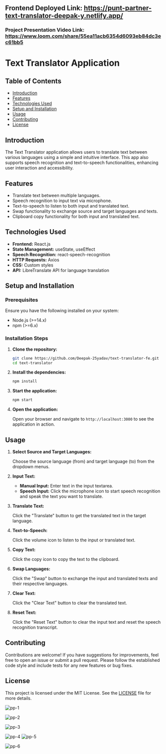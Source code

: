 ## Frontend Deployed Link: https://punt-partner-text-translator-deepak-y.netlify.app/
### Project Presentation Video Link:  https://www.loom.com/share/55ea11acb6354d6093eb84dc3ec61bb5


# Text Translator Application

## Table of Contents

- [Introduction](#introduction)
- [Features](#features)
- [Technologies Used](#technologies-used)
- [Setup and Installation](#setup-and-installation)
- [Usage](#usage)
- [Contributing](#contributing)
- [License](#license)

## Introduction

The Text Translator application allows users to translate text between various languages using a simple and intuitive interface. This app also supports speech recognition and text-to-speech functionalities, enhancing user interaction and accessibility.

## Features

- Translate text between multiple languages.
- Speech recognition to input text via microphone.
- Text-to-speech to listen to both input and translated text.
- Swap functionality to exchange source and target languages and texts.
- Clipboard copy functionality for both input and translated text.

## Technologies Used

- **Frontend:** React.js
- **State Management:** useState, useEffect
- **Speech Recognition:** react-speech-recognition
- **HTTP Requests:** Axios
- **CSS:** Custom styles
- **API:** LibreTranslate API for language translation

## Setup and Installation

### Prerequisites

Ensure you have the following installed on your system:

- Node.js (>=14.x)
- npm (>=6.x)

### Installation Steps

1. **Clone the repository:**

    ```bash
    git clone https://github.com/Deepak-25yadav/text-translator-fe.git
    cd text-translator
    ```

2. **Install the dependencies:**

    ```bash
    npm install
    ```

3. **Start the application:**

    ```bash
    npm start
    ```

4. **Open the application:**

    Open your browser and navigate to `http://localhost:3000` to see the application in action.

## Usage

1. **Select Source and Target Languages:**

    Choose the source language (from) and target language (to) from the dropdown menus.

2. **Input Text:**

    - **Manual Input:** Enter text in the input textarea.
    - **Speech Input:** Click the microphone icon to start speech recognition and speak the text you want to translate.

3. **Translate Text:**

    Click the "Translate" button to get the translated text in the target language.

4. **Text-to-Speech:**

    Click the volume icon to listen to the input or translated text.

5. **Copy Text:**

    Click the copy icon to copy the text to the clipboard.

6. **Swap Languages:**

    Click the "Swap" button to exchange the input and translated texts and their respective languages.

7. **Clear Text:**

    Click the "Clear Text" button to clear the translated text.

8. **Reset Text:**

    Click the "Reset Text" button to clear the input text and reset the speech recognition transcript.

## Contributing

Contributions are welcome! If you have suggestions for improvements, feel free to open an issue or submit a pull request. Please follow the established code style and include tests for any new features or bug fixes.

## License

This project is licensed under the MIT License. See the [LICENSE](LICENSE) file for more details.

![pp-1](https://github.com/Deepak-25yadav/text-translator-fe/assets/112754831/3a940344-658b-4137-9f2d-7ef5888d5863)

![pp-2](https://github.com/Deepak-25yadav/text-translator-fe/assets/112754831/77a9650c-9cc0-43e4-8bde-8ad46480dfa0)

![pp-3](https://github.com/Deepak-25yadav/text-translator-fe/assets/112754831/9ef7b725-b9c4-4991-b6de-93bf04e8a2f7)

![pp-4](https://github.com/Deepak-25yadav/text-translator-fe/assets/112754831/b61b0724-e707-4385-a0ec-7fc7bd723889)
![pp-5](https://github.com/Deepak-25yadav/text-translator-fe/assets/112754831/a07c7307-22ca-40e7-8644-432ce3992e6b)

![pp-6](https://github.com/Deepak-25yadav/text-translator-fe/assets/112754831/0b2bd075-1303-4515-96aa-da40e3a2ff4e)



